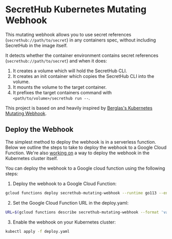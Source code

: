 # SecretHub Kubernetes Mutating Webhook

This mutating webhook allows you to use secret references (`secrethub://path/to/secret`) in any containers spec, without including SecretHub in the image itself.

It detects whether the container environment contains secret references (`secrethub://path/to/secret`) and when it does:
1. It creates a volume which will hold the SecretHub CLI.
1. It creates an init container which copies the SecretHub CLI into the volume.
1. It mounts the volume to the target container.
1. It prefixes the target containers command with `<path/to/volume>/secrethub run --`.

This project is based on and heavily inspired by [Berglas's Kubernetes Mutating Webhook](https://github.com/GoogleCloudPlatform/berglas/tree/v0.5.1/examples/kubernetes).

## Deploy the Webhook

The simplest method to deploy the webhook is in a serverless function. Below we outline the steps to take to deploy the webhook to a Google Cloud Function.
We're also [working on](https://github.com/secrethub/secrethub-kubernetes-mutating-webhook/pull/2) a way to deploy the webhook in the Kubernetes cluster itself.

You can deploy the webhook to a Google cloud function using the following steps:

1. Deploy the webhook to a Google Cloud Function:
```sh
gcloud functions deploy secrethub-mutating-webhook --runtime go113 --entry-point F --trigger-http
```

2. Set the Google Cloud Function URL in the deploy.yaml:
```sh
URL=$(gcloud functions describe secrethub-mutating-webhook --format 'value(httpsTrigger.url)') sed -i "s|YOUR_CLOUD_FUNCTION_URL|$URL|" deploy.yaml
```

3. Enable the webhook on your Kubernetes cluster:
```sh
kubectl apply -f deploy.yaml
```
